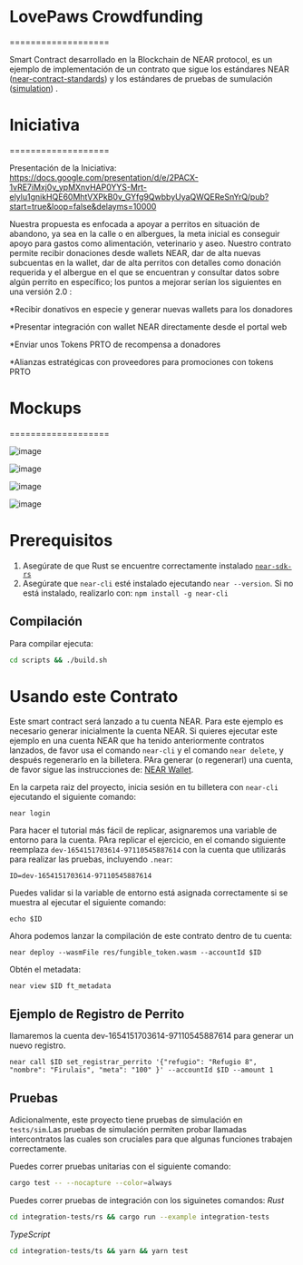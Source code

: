 # LovePaws Crowdfunding
===================

Smart Contract desarrollado en la Blockchain de NEAR protocol, es un ejemplo de implementación de un contrato que sigue los estándares NEAR ([near-contract-standards]) y los estándares de pruebas de sumulación ([simulation]) .

 [near-contract-standards]: https://github.com/near/near-sdk-rs/tree/master/near-contract-standards
  [simulation]: https://github.com/near/near-sdk-rs/tree/master/near-sdk-sim

# Iniciativa
===================

Presentación de la Iniciativa: https://docs.google.com/presentation/d/e/2PACX-1vRE7iMxj0v_ypMXnvHAP0YYS-Mrt-elylu1gnikHQE60MhtVXPkB0v_GYfg9QwbbyUyaQWQEReSnYrQ/pub?start=true&loop=false&delayms=10000

Nuestra propuesta es enfocada a apoyar a perritos en situación de abandono, ya sea en la calle o en albergues, la meta inicial es conseguir apoyo para gastos como alimentación, veterinario y aseo. Nuestro contrato permite recibir donaciones desde wallets NEAR, dar de alta nuevas subcuentas en la wallet, dar de alta perritos con detalles como donación requerida y el albergue en el que se encuentran y consultar datos sobre algún perrito en específico; los puntos a mejorar serían los siguientes en una versión 2.0 :

*Recibir donativos en especie y generar nuevas wallets para los donadores

*Presentar integración con wallet NEAR directamente desde el portal web

*Enviar unos Tokens PRTO de recompensa a donadores

*Alianzas estratégicas con proveedores para promociones con tokens PRTO

# Mockups
===================

![image](https://user-images.githubusercontent.com/20521029/171917425-ef2a05ec-3396-4188-9093-9a9e8e28bf62.png)

![image](https://user-images.githubusercontent.com/20521029/171947238-7426d8b0-f745-4117-9f1f-50b6a5056139.png)

![image](https://user-images.githubusercontent.com/20521029/171947307-e3c3ce83-2593-49f9-9fac-ddfe6709626d.png)

![image](https://user-images.githubusercontent.com/20521029/171947376-1ecf46e1-d13a-4da1-b81b-45e0002e2822.png)

Prerequisitos
=============

1. Asegúrate de que Rust se encuentre correctamente instalado [`near-sdk-rs`](https://github.com/near/near-sdk-rs#pre-requisites)
2. Asegúrate que `near-cli` esté instalado ejecutando `near --version`. Si no está instalado, realizarlo con: `npm install -g near-cli`

## Compilación

Para compilar ejecuta:
```bash
cd scripts && ./build.sh
```

Usando este Contrato
===================

Este smart contract será lanzado a tu cuenta NEAR. Para este ejemplo es necesario generar inicialmente la cuenta NEAR. Si quieres ejecutar este ejemplo en una cuenta NEAR que ha tenido anteriormente contratos lanzados, de favor usa el comando `near-cli` y el comando `near delete`, y después regenerarlo en la billetera. PAra generar (o regenerarl) una cuenta, de favor sigue las instrucciones de: [NEAR Wallet](https://wallet.near.org/).

En la carpeta raiz del proyecto, inicia sesión en tu billetera con `near-cli` ejecutando el siguiente comando:

    near login

Para hacer el tutorial más fácil de replicar, asignaremos una variable de entorno para la cuenta. PAra replicar el ejercicio, en el comando siguiente reemplaza `dev-1654151703614-97110545887614` con la cuenta que utilizarás para realizar las pruebas, incluyendo `.near`:

    ID=dev-1654151703614-97110545887614

Puedes validar si la variable de entorno está asignada correctamente si se muestra al ejecutar el siguiente comando:

    echo $ID

Ahora podemos lanzar la compilación de este contrato dentro de tu cuenta:

    near deploy --wasmFile res/fungible_token.wasm --accountId $ID

Obtén el metadata:

    near view $ID ft_metadata


Ejemplo de Registro de Perrito
---------------

llamaremos la cuenta dev-1654151703614-97110545887614 para generar un nuevo registro.

    near call $ID set_registrar_perrito '{"refugio": "Refugio 8", "nombre": "Firulais", "meta": "100" }' --accountId $ID --amount 1



## Pruebas

Adicionalmente, este proyecto tiene pruebas de simulación en `tests/sim`.Las pruebas de simulación permiten probar llamadas intercontratos las cuales son cruciales para que algunas funciones trabajen correctamente.

Puedes correr pruebas unitarias con el siguiente comando:

```bash
cargo test -- --nocapture --color=always
```

Puedes correr pruebas de integración con los siguinetes comandos:
*Rust*
```bash
cd integration-tests/rs && cargo run --example integration-tests
```
*TypeScript*
```bash
cd integration-tests/ts && yarn && yarn test
```


